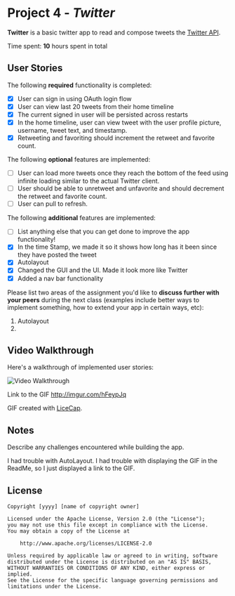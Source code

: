 # Project 4 - *Twitter*

**Twitter** is a basic twitter app to read and compose tweets the [Twitter API](https://apps.twitter.com/).

Time spent: **10** hours spent in total

## User Stories

The following **required** functionality is completed:

- [X] User can sign in using OAuth login flow
- [X] User can view last 20 tweets from their home timeline
- [X] The current signed in user will be persisted across restarts
- [X] In the home timeline, user can view tweet with the user profile picture, username, tweet text, and timestamp.
- [X] Retweeting and favoriting should increment the retweet and favorite count.

The following **optional** features are implemented:

- [ ] User can load more tweets once they reach the bottom of the feed using infinite loading similar to the actual Twitter client.
- [ ] User should be able to unretweet and unfavorite and should decrement the retweet and favorite count.
- [ ] User can pull to refresh.

The following **additional** features are implemented:

- [ ] List anything else that you can get done to improve the app functionality!
- [X] In the time Stamp, we made it so it shows how long has it been since they have posted the tweet
- [X] Autolayout
- [X] Changed the GUI and the UI. Made it look more like Twitter
- [X] Added a nav bar functionality

Please list two areas of the assignment you'd like to **discuss further with your peers** during the next class (examples include better ways to implement something, how to extend your app in certain ways, etc):

1. Autolayout
2. 

## Video Walkthrough 

Here's a walkthrough of implemented user stories:

<img src='http://i.imgur.com/hFeypJq.gif' title='Video Walkthrough' width='' alt='Video Walkthrough' />

Link to the GIF
http://imgur.com/hFeypJq

GIF created with [LiceCap](http://www.cockos.com/licecap/).

## Notes
Describe any challenges encountered while building the app.

I had trouble with AutoLayout.
I had trouble with displaying the GIF in the ReadMe, so I just displayed a link to the GIF.

## License

    Copyright [yyyy] [name of copyright owner]

    Licensed under the Apache License, Version 2.0 (the "License");
    you may not use this file except in compliance with the License.
    You may obtain a copy of the License at

        http://www.apache.org/licenses/LICENSE-2.0

    Unless required by applicable law or agreed to in writing, software
    distributed under the License is distributed on an "AS IS" BASIS,
    WITHOUT WARRANTIES OR CONDITIONS OF ANY KIND, either express or implied.
    See the License for the specific language governing permissions and
    limitations under the License.
